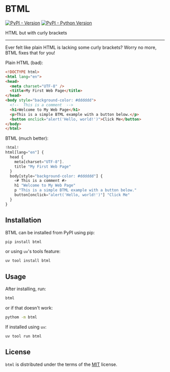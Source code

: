 # BTML

[![PyPI - Version](https://img.shields.io/pypi/v/btml.svg)](https://pypi.org/project/btml)
[![PyPI - Python Version](https://img.shields.io/pypi/pyversions/btml.svg)](https://pypi.org/project/btml)

HTML but with curly brackets

 ---

Ever felt like plain HTML is lacking some curly brackets? Worry no more, BTML fixes that for you!

Plain HTML (bad):

```html
<!DOCTYPE html>
<html lang="en">
<head>
  <meta charset="UTF-8" />
  <title>My First Web Page</title>
</head>
<body style="background-color: #dddddd">
  <!--  This is a comment  -->
  <h1>Welcome to My Web Page</h1>
  <p>This is a simple BTML example with a button below.</p>
  <button onclick="alert('Hello, world!')">Click Me</button>
</body>
</html>
```

BTML (much better):

```js
!html!
html[lang="en"] {
  head {
    meta[charset="UTF-8"].
    title "My First Web Page"
  }
  body[style="background-color: #dddddd"] {
    <# This is a comment #>
    h1 "Welcome to My Web Page"
    p "This is a simple BTML example with a button below."
    button[onclick="alert('Hello, world!')"] "Click Me"
  }
}
```

## Installation

BTML can be installed from PyPI using pip:

```bash
pip install btml
```

or using `uv`'s tools feature:

```bash
uv tool install btml
```

## Usage

After installing, run:

```bash
btml
```

or if that doesn't work:

```bash
pythom -m btml
```

If installed using `uv`:

```bash
uv tool run btml
```

## License

`btml` is distributed under the terms of the [MIT](https://spdx.org/licenses/MIT.html) license.
